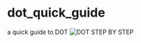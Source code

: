 # dot_quick_guide
a quick guide to DOT
![DOT STEP BY STEP](https://cdn.rawgit.com/LevinLin/dot_quick_guide/master/dot_step_by_step.svg)
